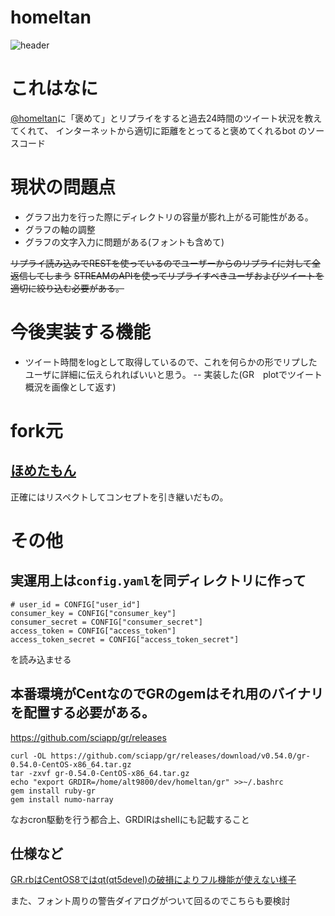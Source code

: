 # homeltan
![header](https://github.com/alt9800/homeltan/blob/main/%E3%83%98%E3%83%83%E3%82%BF%E3%82%99%E8%A4%92%E3%82%81%E3%82%8B%E3%81%9F%E3%82%93_%E7%B8%AE%E5%B0%8F.png)

# これはなに
[@homeltan](https://twitter.com/homeltan)に「褒めて」とリプライをすると過去24時間のツイート状況を教えてくれて、
インターネットから適切に距離をとってると褒めてくれるbot
のソースコード

 # 現状の問題点
 
 - グラフ出力を行った際にディレクトリの容量が膨れ上がる可能性がある。
 - グラフの軸の調整
 - グラフの文字入力に問題がある(フォントも含めて)
 
 ~~リプライ読み込みでRESTを使っているのでユーザーからのリプライに対して全返信してしまう~~
 ~~STREAMのAPIを使ってリプライすべきユーザおよびツイートを適切に絞り込む必要がある。~~


# 今後実装する機能

- ツイート時間をlogとして取得しているので、これを何らかの形でリプしたユーザに詳細に伝えられればいいと思う。
-- 実装した(GR　plotでツイート概況を画像として返す)

# fork元

## [ほめたもん](https://github.com/seven320/metamon_code)
正確にはリスペクトしてコンセプトを引き継いだもの。

# その他

## 実運用上は`config.yaml`を同ディレクトリに作って
```
# user_id = CONFIG["user_id"]
consumer_key = CONFIG["consumer_key"]
consumer_secret = CONFIG["consumer_secret"]
access_token = CONFIG["access_token"]
access_token_secret = CONFIG["access_token_secret"]
```
を読み込ませる



## 本番環境がCentなのでGRのgemはそれ用のバイナリを配置する必要がある。
https://github.com/sciapp/gr/releases

```
curl -OL https://github.com/sciapp/gr/releases/download/v0.54.0/gr-0.54.0-CentOS-x86_64.tar.gz
tar -zxvf gr-0.54.0-CentOS-x86_64.tar.gz
echo "export GRDIR=/home/alt9800/dev/homeltan/gr" >>~/.bashrc
gem install ruby-gr
gem install numo-narray
```

なおcron駆動を行う都合上、GRDIRはshellにも記載すること

## 仕様など

[GR.rbはCentOS8ではqt(qt5devel)の破損によりフル機能が使えない様子](https://gitter.im/red-data-tools/ja?at=5e24f49f805f17428de65339)

また、フォント周りの警告ダイアログがついて回るのでこちらも要検討


